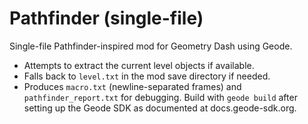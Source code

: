 # Pathfinder (single-file)
Single-file Pathfinder-inspired mod for Geometry Dash using Geode.
- Attempts to extract the current level objects if available.
- Falls back to `level.txt` in the mod save directory if needed.
- Produces `macro.txt` (newline-separated frames) and `pathfinder_report.txt` for debugging.
Build with `geode build` after setting up the Geode SDK as documented at docs.geode-sdk.org.
